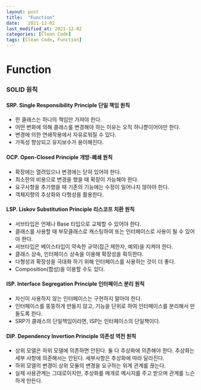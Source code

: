 ```yaml
---
layout: post
title:  "Function"
date:   2021-12-02
last_modified_at: 2021-12-02
categories: [Clean Code]
tags: [Clean Code, Function]
---
```

# Function

### SOLID 원칙
#### SRP. Single Responsibility Principle 단일 책임 원칙
- 한 클래스는 하나의 책임만 가져야 한다.  
- 어떤 변화에 의해 클래스를 변경해야 하는 이유는 오직 하나뿐이어야만 한다.  
- 변경에 의한 연쇄작용에서 자유로워질 수 있다.  
- 가독성 향상되고 유지보수가 용이해진다.

#### OCP. Open-Closed Principle 개방-폐쇄 원칙
- 확장에는 열려있으나 변경에는 닫혀 있어야 한다.
- 최소한의 비용으로 변경을 했을 때 확장이 가능해야 한다.
- 요구사항을 추가했을 때 기존의 기능에는 수정이 일어나지 않아야 한다.
- 객체지향의 추상화와 다형성을 활용한다.

#### LSP. Liskov Substitution Principle 리스코프 치환 원칙
- 서브타입은 언제나 Base 타입으로 교체할 수 있어야 한다.
- 클래스를 사용할 때 부모클래스로 캐스팅하여 또는 인터페이스로 사용이 될 수 있어야 한다.
- 서브타입은 베이스타입이 약속한 규약(접근 제한자, 예외)을 지켜야 한다.
- 클래스 상속, 인터페이스 상속을 이용해 확장성을 획득한다.
- 다형성과 확장성을 극대화 하기 위해 인터페이스를 사용하는 것이 더 좋다.
- Composition(합성)을 이용할 수도 있다.

#### ISP. Interface Segregation Principle 인터페이스 분리 원칙
- 자신이 사용하지 않는 인터페이스는 구현하지 말아야 한다.
- 인터페이스를 뚱뚱하게 만들지 않고, 기능을 단위로 하여 인터페이스를 분리해서 만들도록 한다. 
- SRP가 클래스의 단일책임이라면, ISP는 인터페이스의 단일책이다.

#### DIP. Dependency Invertion Principle 의존성 역전 원칙
- 상위 모델은 하위 모델에 의존하면 안된다. 둘 다 추상화에 의존해야 한다. 추상화는 세부 사항에 의존해서는 안된다. 세부사항은 추상화에 따라 달라진다.
- 하위 모델의 변경이 상위 모듈의 변경을 요구하는 위계 관계를 끊는다.
- 실제 사용관계는 그대로이지만, 추상화를 매개로 메시지를 주고 받으며 관계를 느슨하게 만든다.

